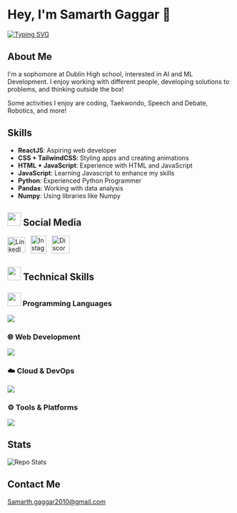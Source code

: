 <h1>Hey, I'm Samarth Gaggar 👋 </h1>
<a href="https://git.io/typing-svg"><img src="https://readme-typing-svg.demolab.com?font=Fira+Code&duration=7500&pause=1000&color=F0FFFC&vCenter=true&random=true&width=435&lines=A+Fullstack+Developer;A+Taekwondo+Athlete;A+Captain;A+Programmer;A+Web+Developer;A+Designer;A+Debater" alt="Typing SVG" /></a>

## About Me

I'm a sophomore at Dublin High school, interested in AI and ML Development. I enjoy working with different people, developing solutions to problems, and thinking outside the box!

Some activities I enjoy are coding, Taekwondo, Speech and Debate, Robotics, and more!


## Skills

- **ReactJS**: Aspiring web developer
- **CSS + TailwindCSS**: Styling apps and creating animations
- **HTML + JavaScript**: Experience with HTML and JavaScript
- **JavaScript**: Learning Javascript to enhance my skills
- **Python**: Experienced Python Programmer
- **Pandas**: Working with data analysis
- **Numpy**: Using libraries like Numpy

<h2><a id="social-media"></a><img src="https://user-images.githubusercontent.com/74038190/235294016-6556559a-ed58-4ca6-a4c9-c307cbe0b6b7.gif" width="30"> Social Media</h2>

<a href="https://www.linkedin.com/in/samarth-gaggar-385a9a292/" target="_blank"><img align="center" src="https://raw.githubusercontent.com/rahuldkjain/github-profile-readme-generator/master/src/images/icons/Social/linked-in-alt.svg" alt="LinkedIn" height="35" width="40" /></a> 
&nbsp;
<a href="https://www.instagram.com/samarthgaggar/" target="_blank"><img align="center" src="https://github.com/dheereshagrwal/colored-icons/blob/master/public/logos/social%20media/instagram/instagram.svg" alt="Instagram" height="40" width="35" /></a>
&nbsp;
<a href="https://discord.com/users/1014939279262240859" target="_blank"><img align="center" src="https://github.com/dheereshagrwal/colored-icons/blob/master/public/logos/social%20media/discord/discord.svg" alt="Discord" height="40" width="40" /></a>
&nbsp;


<h2><a id="technical-skills"></a><img src="https://media2.giphy.com/media/QssGEmpkyEOhBCb7e1/giphy.gif?cid=ecf05e47a0n3gi1bfqntqmob8g9aid1oyj2wr3ds3mg700bl&rid=giphy.gif" width ="30"> Technical Skills</h2>

<!--
<p align="center">
  <a href="https://skillicons.dev">
    <img src="https://skillicons.dev/icons?i=cpp,c,cs,java,py,html,css,js,ts,react,sass,django,dotnet,postgres,postman,dynamodb,firebase,flutter,mysql,mongodb,sqlite,jenkins,jquery,linux,windows,md,gcp,git,github,gitlab,kubernetes,docker,c,aws,azure,redis,redux,vscode,anaconda,clion,cmake,vercel,vite,notion,latex," />
  </a>
</p>
-->

<h3>
  <a id="programming-languages"></a>
  <picture style="display: inline;">
    <img src="https://github.com/7oSkaaa/7oSkaaa/blob/main/Images/Programming_Languages.gif?raw=true" width="30px">
  </picture>
  Programming Languages
</h3>  

<a href="https://skillicons.dev">
  <img src="https://skillicons.dev/icons?i=cpp,c,cs,java,py" />
</a>

### 🌐 Web Development  
<a href="https://skillicons.dev">
  <img src="https://skillicons.dev/icons?i=html,css,js,ts," />
</a>

### ☁️ Cloud & DevOps  
<a href="https://skillicons.dev">
  <img src="https://skillicons.dev/icons?i=gcp,docker,kubernetes,vercel,firebase" />
</a>

### ⚙️ Tools & Platforms  
<a href="https://skillicons.dev">
  <img src="https://skillicons.dev/icons?i=git,github,gitlab,vscode,replit,notion,latex,windows,opencv" />
</a>


## Stats
![Repo Stats](https://github-readme-stats.vercel.app/api/top-langs/?username=samarthgaggar&theme=black-green)


## Contact Me

Samarth.gaggar2010@gmail.com
